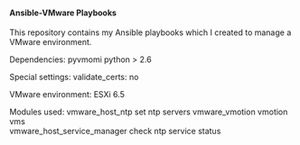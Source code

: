 #### Ansible-VMware Playbooks

This repository contains my Ansible playbooks which I created to manage a VMware environment.

Dependencies:
pyvmomi
python > 2.6

Special settings:
validate_certs: no

VMware environment:
ESXi 6.5

Modules used:
vmware_host_ntp					 set ntp servers
vmware_vmotion					 vmotion vms	
vmware_host_service_manager 	 check ntp service status
